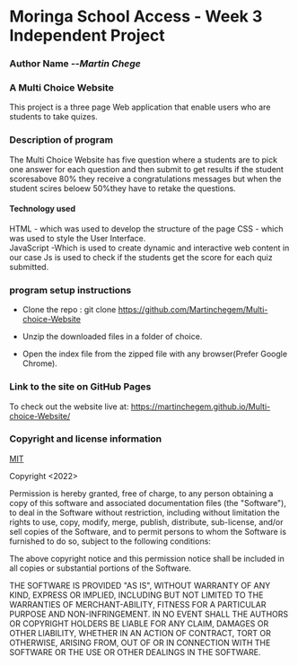 # Moringa School Access - Week 3 Independent Project
### **Author Name** --*Martin Chege*

### **A Multi Choice Website**

This project is a three page Web application that enable users who are students to take quizes.


### **Description of program**

The Multi Choice Website has five question where a students are to pick one answer for each question and then submit to get results if the student scoresabove 80% they receive a congratulations messages but when the student scires beloew 50%they have to retake the questions.

#### **Technology used**
HTML - which was used to develop the structure of the page
CSS - which was used to style the User Interface.  
JavaScript -Which is used to create dynamic and interactive web content in our case Js is used to check if the students get the score for each quiz submitted.


### **program setup instructions**
* Clone  the repo : git clone https://github.com/Martinchegem/Multi-choice-Website

* Unzip the downloaded files in a folder of choice.

* Open the index file from the zipped file with any browser(Prefer Google Chrome).

### **Link to the site on GitHub Pages**
To check out the website live at: https://martinchegem.github.io/Multi-choice-Website/
<br>


### **Copyright and license information**
[MIT](https://opensource.org/licenses/MIT)

Copyright <2022> <Martin Chege>

Permission is hereby granted, free of charge, to any person obtaining a copy of this software and associated documentation files (the "Software"), to deal in the Software without restriction, including without limitation the rights to use, copy, modify, merge, publish, distribute, sub-license, and/or sell copies of the Software, and to permit persons to whom the Software is furnished to do so, subject to the following conditions:

The above copyright notice and this permission notice shall be included in all copies or substantial portions of the Software.

THE SOFTWARE IS PROVIDED "AS IS", WITHOUT WARRANTY OF ANY KIND, EXPRESS OR IMPLIED, INCLUDING BUT NOT LIMITED TO THE WARRANTIES OF MERCHANT-ABILITY, FITNESS FOR A PARTICULAR PURPOSE AND NON-INFRINGEMENT. IN NO EVENT SHALL THE AUTHORS OR COPYRIGHT HOLDERS BE LIABLE FOR ANY CLAIM, DAMAGES OR OTHER LIABILITY, WHETHER IN AN ACTION OF CONTRACT, TORT OR OTHERWISE, ARISING FROM, OUT OF OR IN CONNECTION WITH THE SOFTWARE OR THE USE OR OTHER DEALINGS IN THE SOFTWARE.


